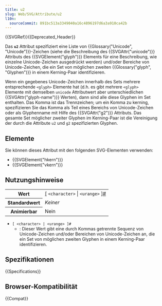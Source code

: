 ```yaml
---
title: u2
slug: Web/SVG/Attribute/u2
l10n:
  sourceCommit: 891bc513a3349040a16c4896197d6a3a910ca42b
---
```


{{SVGRef}}{{Deprecated_Header}}

Das **`u2`** Attribut spezifiziert eine Liste von {{Glossary("Unicode", "Unicode")}}-Zeichen (siehe die Beschreibung des {{SVGAttr("unicode")}} Attributs des {{SVGElement("glyph")}} Elements für eine Beschreibung, wie einzelne Unicode-Zeichen ausgedrückt werden) und/oder Bereiche von Unicode-Zeichen, die ein Set von möglichen zweiten {{Glossary("glyph", "Glyphen")}} in einem Kerning-Paar identifizieren.

Wenn ein gegebenes Unicode-Zeichen innerhalb des Sets mehrere entsprechende `<glyph>` Elemente hat (d.h. es gibt mehrere `<glyph>` Elemente mit demselben `unicode` Attributwert aber unterschiedlichen {{SVGAttr("glyph-name")}} Werten), dann sind alle diese Glyphen im Set enthalten. Das Komma ist das Trennzeichen; um ein Komma zu kerning, spezifizieren Sie das Komma als Teil eines Bereichs von Unicode-Zeichen oder als Glyphenname mit Hilfe des {{SVGAttr("g2")}} Attributs. Das gesamte Set möglicher zweiter Glyphen im Kerning-Paar ist die Vereinigung der durch die Attribute `u2` und `g2` spezifizierten Glyphen.

## Elemente

Sie können dieses Attribut mit den folgenden SVG-Elementen verwenden:

- {{SVGElement("hkern")}}
- {{SVGElement("vkern")}}

## Nutzungshinweise

<table class="properties">
  <tbody>
    <tr>
      <th scope="row">Wert</th>
      <td>
        <a href="/de/docs/Web/CSS/CSS_Values_and_Units/Value_definition_syntax#brackets">[</a>
        <code>&#x3C;character></code>
        <a href="/de/docs/Web/CSS/CSS_Values_and_Units/Value_definition_syntax#single_bar">|</a>
        <code>&#x3C;urange></code>
        <a href="/de/docs/Web/CSS/CSS_Values_and_Units/Value_definition_syntax#brackets">]</a
        ><a href="/de/docs/Web/CSS/CSS_Values_and_Units/Value_definition_syntax#hash_mark"
          >#</a
        >
      </td>
    </tr>
    <tr>
      <th scope="row">Standardwert</th>
      <td><em>Keiner</em></td>
    </tr>
    <tr>
      <th scope="row">Animierbar</th>
      <td>Nein</td>
    </tr>
  </tbody>
</table>

- `[ <character> | <urange> ]#`
  - : Dieser Wert gibt eine durch Kommas getrennte Sequenz von Unicode-Zeichen und/oder Bereichen von Unicode-Zeichen an, die ein Set von möglichen zweiten Glyphen in einem Kerning-Paar identifizieren.

## Spezifikationen

{{Specifications}}

## Browser-Kompatibilität

{{Compat}}
